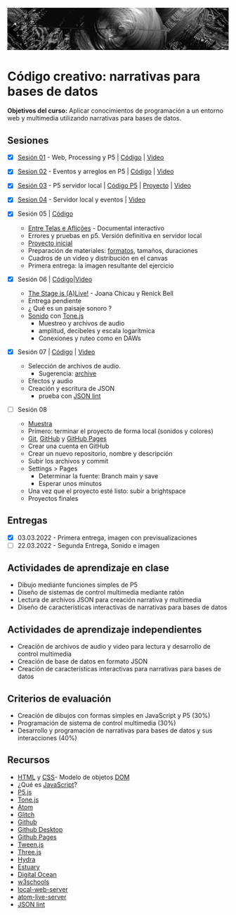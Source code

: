 ![portada](https://github.com/EmilioOcelotl/cc4-ct-2022-2/blob/main/img/of13.png)

# Código creativo: narrativas para bases de datos

**Objetivos del curso:** Aplicar conocimientos de programación a un entorno web y multimedia utilizando narrativas para bases de datos.

## Sesiones

- [x] [Sesión 01](https://github.com/EmilioOcelotl/cc4-ct-2022-2/tree/main/s01) - Web, Processing y P5 | [Código](https://editor.p5js.org/emilioocelotl/sketches/eAnvhPnTB) | [Video](https://drive.google.com/file/d/1wdfkNeOsiA0e1EUBgKNGjlUPprTLzn54/view?usp=sharing)

- [x] [Sesion 02](https://github.com/EmilioOcelotl/cc4-ct-2022-2/tree/main/s02) - Eventos y arreglos en P5 | [Código](https://editor.p5js.org/emilioocelotl/sketches/o0SQFym9n) | [Video](https://drive.google.com/file/d/16O7oYnm_tfCPlVnXgvaolvYfaNNySbRo/view?usp=sharing)
 
- [x] [Sesión 03](https://github.com/EmilioOcelotl/cc4-ct-2022-2/tree/main/s03) - P5 servidor local | [Código P5](https://editor.p5js.org/emilioocelotl/sketches/Pt0WO6brI) | [Proyecto](https://github.com/EmilioOcelotl/cc4-ct-2022-2/tree/main/s03) | [Video](https://drive.google.com/file/d/1basqY3xzUHHrYO5ky2GwF59aPxn4TLrU/view?usp=sharing) 
- [x] [Sesion 04](https://github.com/EmilioOcelotl/cc4-ct-2022-2/tree/main/s04) - Servidor local y eventos | [Video](https://drive.google.com/file/d/1duhl5p8EtipH3hCxzaRMLayGWTxJb1wu/view?usp=sharing) 

- [x] Sesión 05 | [Código](https://drive.google.com/file/d/1wBoZcBVxZ09UVehm8zETRm6GFrc8pNt4/view?usp=sharing)
  - [Entre Telas e Aflições](https://entretelaseaflicoes.com/) - Documental interactivo 
  - Errores y pruebas en p5. Versión definitiva en servidor local 
  - [Proyecto inicial](https://drive.google.com/file/d/1do78RYIvJVUD5iMqBuo8FUJjo2mQ2GNN/view?usp=sharing) 
  - Preparación de materiales: [formatos](https://developer.mozilla.org/en-US/docs/Web/Media/Formats), tamaños, duraciones
  - Cuadros de un video y distribución en el canvas
  - Primera entrega: la imagen resultante del ejercicio 

- [x] Sesión 06 | [Código](https://drive.google.com/file/d/1oXnICAt6vOwBOdxQNCZsM5SAFyiFSz0p/view?usp=sharing)|[Video](https://drive.google.com/file/d/1B4YlnSWK-zNiTlFzpNV33DI_HI1rOv5S/view?usp=sharing)
  - [The Stage is (A)Live!](https://www.geometries.xyz/theStageIsAlive/index.html) - Joana Chicau y Renick Bell 
  - Entrega pendiente
  - ¿ Qué es un paisaje sonoro ?
  - [Sonido](https://processing.org/tutorials/sound) con [Tone.js](https://tonejs.github.io/)
    - Muestreo y archivos de audio 
    - amplitud, decibeles y escala logarítmica 
    - Conexiones y ruteo como en DAWs

- [x] Sesión 07 | [Código](https://drive.google.com/file/d/1EH4pdn_ZL_4XH8l8as_VTJcE_Nd5Fap0/view?usp=sharing) | [Video](https://drive.google.com/file/d/1lz6YRuSmjOvWEcOKD4ABtByJzHz84mR-/view?usp=sharing)
  - Selección de archivos de audio.
    - Sugerencia: [archive](https://archive.org/) 
  - Efectos y audio 
  - Creación y escritura de JSON
    - prueba con [JSON lint](https://jsonlint.com/)

- [ ] Sesión 08
  - [Muestra](https://github.com/EmilioOcelotl/s7) 
  - Primero: terminar el proyecto de forma local (sonidos y colores) 
  - [Git](https://git-scm.com/), [GitHub](https://github.com/) y [GitHub Pages](https://pages.github.com/) 
  - Crear una cuenta en GitHub
  - Crear un nuevo repositorio, nombre y descripción
  - Subir los archivos y commit
  - Settings > Pages
    - Determinar la fuente: Branch main y save
    - Esperar unos minutos
  - Una vez que el proyecto esté listo: subir a brightspace
  - Proyectos finales 

## Entregas

- [x] 03.03.2022 - Primera entrega, imagen con previsualizaciones 
- [ ] 22.03.2022 - Segunda Entrega, Sonido e imagen 

## Actividades de aprendizaje en clase

- Dibujo mediante funciones simples de P5
- Diseño de sistemas de control multimedia mediante ratón
- Lectura de archivos JSON para creación narrativa y multimedia
- Diseño de características interactivas de narrativas para bases de datos

## Actividades de aprendizaje independientes

- Creación de archivos de audio y video para lectura y desarrollo de control multimedia
- Creación de base de datos en formato JSON
- Creación de características interactivas para narrativas para bases de datos

## Criterios de evaluación

- Creación de dibujos con formas simples en JavaScript y P5 (30%)
- Programación de sistema de control multimedia (30%)
- Desarrollo y programación de narrativas para bases de datos y sus interacciones (40%)

## Recursos

- [HTML](https://www.w3schools.com/html/html_intro.asp) y [CSS](https://www.w3schools.com/css/css_intro.asp)- Modelo de objetos [DOM](https://developer.mozilla.org/es/docs/Glossary/DOM) 
- ¿Qué es [JavaScript](https://developer.mozilla.org/es/docs/Web/JavaScript)?
- [P5.js](https://p5js.org/)
- [Tone.js](https://tonejs.github.io/)
- [Atom](https://atom.io/)
- [Glitch](https://glitch.com/)
- [Github](https://github.com/)
- [Github Desktop](https://desktop.github.com/)
- [Github Pages](https://pages.github.com/)
- [Tween.js](https://createjs.com/tweenjs)
- [Three.js](https://threejs.org/)
- [Hydra](https://hydra.ojack.xyz/)
- [Estuary](https://estuary.mcmaster.ca/)
- [Digital Ocean](https://www.digitalocean.com/)
- [w3schools](https://www.w3schools.com/)
- [local-web-server](https://atom.io/packages/local-web-server)
- [atom-live-server](https://atom.io/packages/atom-live-server)
- [JSON lint](https://jsonlint.com/)